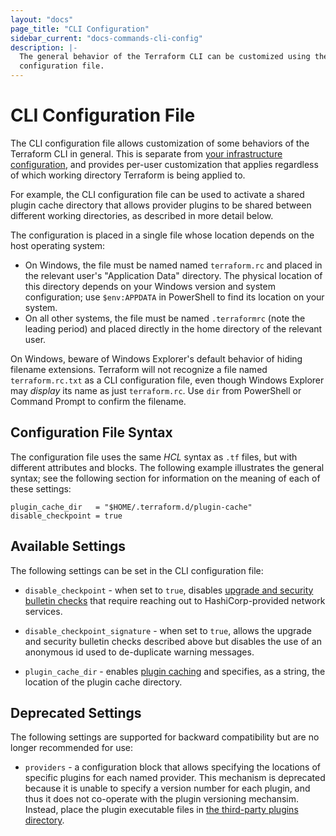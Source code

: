 ```yaml
---
layout: "docs"
page_title: "CLI Configuration"
sidebar_current: "docs-commands-cli-config"
description: |-
  The general behavior of the Terraform CLI can be customized using the CLI
  configuration file.
---
```


# CLI Configuration File

The CLI configuration file allows customization of some behaviors of the
Terraform CLI in general. This is separate from
[your infrastructure configuration](/docs/configuration/index.html), and
provides per-user customization that applies regardless of which working
directory Terraform is being applied to.

For example, the CLI configuration file can be used to activate a shared
plugin cache directory that allows provider plugins to be shared between
different working directories, as described in more detail below.

The configuration is placed in a single file whose location depends on the
host operating system:

* On Windows, the file must be named named `terraform.rc` and placed
  in the relevant user's "Application Data" directory. The physical location
  of this directory depends on your Windows version and system configuration;
  use `$env:APPDATA` in PowerShell to find its location on your system.
* On all other systems, the file must be named `.terraformrc` (note
  the leading period) and placed directly in the home directory
  of the relevant user.

On Windows, beware of Windows Explorer's default behavior of hiding filename
extensions. Terraform will not recognize a file named `terraform.rc.txt` as a
CLI configuration file, even though Windows Explorer may _display_ its name
as just `terraform.rc`. Use `dir` from PowerShell or Command Prompt to
confirm the filename.

## Configuration File Syntax

The configuration file uses the same _HCL_ syntax as `.tf` files, but with
different attributes and blocks. The following example illustrates the
general syntax; see the following section for information on the meaning
of each of these settings:

```hcl
plugin_cache_dir   = "$HOME/.terraform.d/plugin-cache"
disable_checkpoint = true
```

## Available Settings

The following settings can be set in the CLI configuration file:

* `disable_checkpoint` - when set to `true`, disables
  [upgrade and security bulletin checks](/docs/commands/index.html#upgrade-and-security-bulletin-checks)
  that require reaching out to HashiCorp-provided network services.

* `disable_checkpoint_signature` - when set to `true`, allows the upgrade and
  security bulletin checks described above but disables the use of an anonymous
  id used to de-duplicate warning messages.

* `plugin_cache_dir` - enables
  [plugin caching](/docs/configuration/providers.html#provider-plugin-cache)
  and specifies, as a string, the location of the plugin cache directory.

## Deprecated Settings

The following settings are supported for backward compatibility but are no
longer recommended for use:

* `providers` - a configuration block that allows specifying the locations of
  specific plugins for each named provider. This mechanism is deprecated
  because it is unable to specify a version number for each plugin, and thus
  it does not co-operate with the plugin versioning mechansim. Instead,
  place the plugin executable files in
  [the third-party plugins directory](/docs/configuration/providers.html#third-party-plugins).
